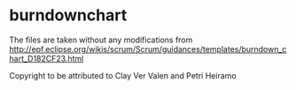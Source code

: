 # burndownchart

The files are taken without any modifications from http://epf.eclipse.org/wikis/scrum/Scrum/guidances/templates/burndown_chart_D182CF23.html

Copyright to be attributed to Clay Ver Valen and Petri Heiramo
